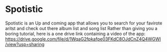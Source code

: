 # Spotistic
Spotistic is an Up and coming app that allows you to search for your favirote aritst and check out there album list and song list
Rather than giving you a boring tutorial, here is a one drive link containing a video of the app: https://drive.google.com/file/d/1WqaG2fpkafpe03FKdC8OJdCnZ4Q4WGWI/view?usp=sharing
